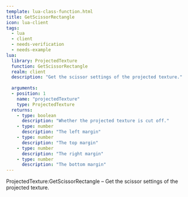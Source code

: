 ```yaml
---
template: lua-class-function.html
title: GetScissorRectangle
icon: lua-client
tags:
  - lua
  - client
  - needs-verification
  - needs-example
lua:
  library: ProjectedTexture
  function: GetScissorRectangle
  realm: client
  description: "Get the scissor settings of the projected texture."
  
  arguments:
  - position: 1
    name: "projectedTexture"
    type: ProjectedTexture
  returns:
    - type: boolean
      description: "Whether the projected texture is cut off."
    - type: number
      description: "The left margin"
    - type: number
      description: "The top margin"
    - type: number
      description: "The right margin"
    - type: number
      description: "The bottom margin"
---
```


<div class="lua__search__keywords">
ProjectedTexture:GetScissorRectangle &#x2013; Get the scissor settings of the projected texture.
</div>
